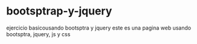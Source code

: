 # bootsptrap-y-jquery
ejercicio basicousando bootsptra y jquery
este es una pagina web usando bootsptra, jquery, js y css
